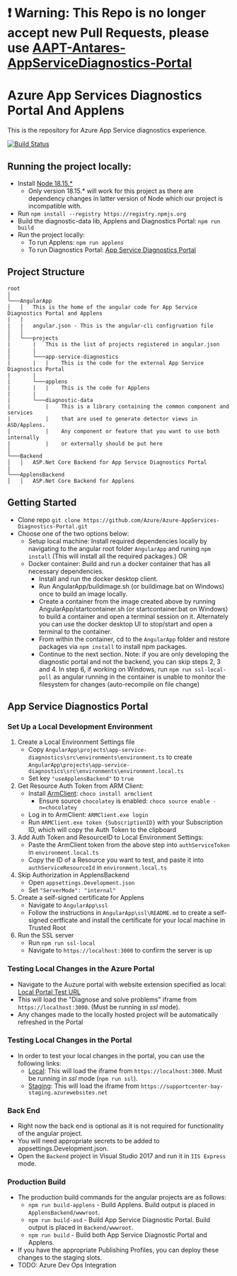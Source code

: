 # :exclamation: Warning: This Repo is no longer accept new Pull Requests, please use [AAPT-Antares-AppServiceDiagnostics-Portal](https://msazure.visualstudio.com/One/_git/AAPT-Antares-AppServiceDiagnostics-Portal)

# Azure App Services Diagnostics Portal And Applens

This is the repository for Azure App Service diagnostics experience.

[![Build Status](https://dev.azure.com/app-service-diagnostics-portal/app-service-diagnostics-portal/_apis/build/status/Angular%20PR%20Build?branchName=refs%2Fpull%2F1698%2Fmerge)](https://dev.azure.com/app-service-diagnostics-portal/app-service-diagnostics-portal/_build/latest?definitionId=1&branchName=refs%2Fpull%2F1698%2Fmerge)

## Running the project locally:

- Install [Node 18.15.*](https://nodejs.org/en/blog/release/v18.15.0)
   - Only version 18.15.* will work for this project as there are dependency changes in latter version of Node which our project is incompatible with.
- Run `npm install --registry https://registry.npmjs.org`
- Build the diagnostic-data lib, Applens and Diagnostics Portal: `npm run build`
- Run the project locally:
   - To run Applens: `npm run applens`
   - To run Diagnostics Portal: <a class="anchor" aria-hidden="true" href="#app-service-diagnostics-portal">App Service Diagnostics Portal</a>

## Project Structure

```
root
│
└───AngularApp
│   │   This is the home of the angular code for App Service Diagnostics Portal and Applens
|   |
|   |   angular.json - This is the angular-cli configruation file
│   │
│   └───projects
|       |   This is the list of projects registered in angular.json
|       |
│       └───app-service-diagnostics
|       |   |    This is the code for the external App Service Diagnostics Portal
|       |
|       └───applens
|       |   |    This is the code for Applens
|       |
|       └───diagnostic-data
|           |    This is a library containing the common component and services
|           |    that are used to generate detector views in ASD/Applens.
|           |    Any component or feature that you want to use both internally
|           |    or externally should be put here
│
└───Backend
│   │   ASP.Net Core Backend for App Service Diagnostics Portal
|
└───ApplensBackend
│   │   ASP.Net Core Backend for Applens
```

## Getting Started

- Clone repo `git clone https://github.com/Azure/Azure-AppServices-Diagnostics-Portal.git`
- Choose one of the two options below:
  - Setup local machine: Install required dependencies locally by navigating to the angular root folder `AngularApp` and runing `npm install` (This will install all the required packages.) OR
  - Docker container: Build and run a docker container that has all necessary dependencies. 
    - Install and run the docker desktop client.
    - Run AngularApp/buildimage.sh (or buildimage.bat on Windows) once to build an image locally.
    - Create a container from the image created above by running AngularApp/startcontainer.sh (or startcontainer.bat on Windows) to build a container and open a terminal session on it.  Alternately you can use the docker desktop UI to stop/start and open a terminal to the container.
    - From within the container, cd to the `AngularApp` folder and restore packages via `npm install` to install npm packages.
    - Continue to the next section.  Note: if you are only developing the diagnostic portal and not the backend, you can skip steps 2, 3 and 4.  In step 6, if working on Windows, run `npm run ssl-local-poll` as angular running in the container is unable to monitor the filesystem for changes (auto-recompile on file change)

## App Service Diagnostics Portal

### Set Up a Local Development Environment

1. Create a Local Environment Settings file
   - Copy `AngularApp\projects\app-service-diagnostics\src\environments\environment.ts` to create `AngularApp\projects\app-service-diagnostics\src\environments\environment.local.ts`
   - Set key `"useApplensBackend"` to `true`
2. Get Resource Auth Token from ARM Client:
   - Install <a href="https://github.com/projectkudu/ARMClient">ArmClient</a>: `choco install armclient`
     - Ensure source `chocolatey` is enabled: `choco source enable -n=chocolatey`
   - Log in to ArmClient: `ARMClient.exe login`
   - Run `ARMClient.exe token {SubscriptionID}` with your Subscription ID, which will copy the Auth Token to the clipboard
3. Add Auth Token and ResourceID to Local Environment Settings:
   - Paste the ArmClient token from the above step into `authServiceToken` in `environment.local.ts`
   - Copy the ID of a Resource you want to test, and paste it into `authServiceResourceId` in `environment.local.ts`
4. Skip Authorization in ApplensBackend
   - Open `appsettings.Development.json`
   - Set `"ServerMode": "internal"`
5. Create a self-signed certificate for Applens
   - Navigate to `AngularApp\ssl`
   - Follow the instructions in `AngularApp\ssl\README.md` to create a self-signed certficate and install the certificate for your local machine in Trusted Root
6. Run the SSL server
   - Run `npm run ssl-local`
   - Navigate to `https://localhost:3000` to confirm the server is up


### Testing Local Changes in the Azure Portal
  - Navigate to the Auzure portal with website extension specified as local: [Local Portal Test URL](https://ms.portal.azure.com/?websitesextension_ext=asd.env%3Dlocal)
   - This will load the "Diagnose and solve problems" iframe from `https://localhost:3000`. (Must be running in *ssl* mode).
   - Any changes made to the locally hosted project will be automatically refreshed in the Portal

### Testing Local Changes in the Portal

- In order to test your local changes in the portal, you can use the following links:
  - [Local](https://ms.portal.azure.com/?websitesextension_ext=asd.env%3Dlocal): This will load the iframe from `https://localhost:3000`. Must be running in *ssl* mode (`npm run ssl`).
  - [Staging](https://ms.portal.azure.com/?websitesextension_ext=asd.env%3Dstaging): This will load the iframe from `https://supportcenter-bay-staging.azurewebsites.net`

### Back End

- Right now the back end is optional as it is not required for functionality of the angular project.
- You will need appropriate secrets to be added to appsettings.Development.json.
- Open the `Backend` project in Visual Studio 2017 and run it in `IIS Express` mode.

### Production Build

- The production build commands for the angular projects are as follows:
  - `npm run build-applens` - Build Applens. Build output is placed in `ApplensBackend/wwwroot`.
  - `npm run build-asd` - Build App Service Diagnostic Portal. Build output is placed in `Backend/wwwroot`.
  - `npm run build` - Build both App Service Diagnostic Portal and Applens.
- If you have the appropriate Publishing Profiles, you can deploy these changes to the staging slots.
- TODO: Azure Dev Ops Integration
